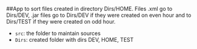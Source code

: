 ##App to sort files created in directory Dirs/HOME. Files .xml go to  Dirs/DEV, .jar files go to Dirs/DEV if they were created on even hour and to Dirs/TEST if they were created on odd hour.


- `src`: the folder to maintain sources
- `Dirs`: created folder with dirs DEV, HOME, TEST
